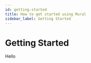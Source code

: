 ```yaml
---
id: getting-started
title: How to get started using Mural
sidebar_label: Getting Started
---
```


# Getting Started

Hello

